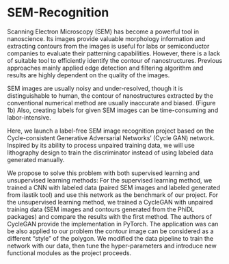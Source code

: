 # SEM-Recognition
Scanning Electron Microscopy (SEM) has become a powerful tool in nanoscience. Its images provide valuable morphology information and extracting contours from the images is useful for labs or semiconductor companies to evaluate their patterning capabilities. However, there is a lack of suitable tool to efficiently identify the contour of nanostructures. Previous approaches mainly applied edge detection and filtering algorithm and results are highly dependent on the quality of the images.

SEM images are usually noisy and under-resolved, though it is distinguishable to human, the contour of nanostructures extracted by the conventional numerical method are usually inaccurate and biased. (Figure 1b) Also, creating labels for given SEM images can be time-consuming and labor-intensive.

Here, we launch a label-free SEM image recognition project based on the Cycle-consistent Generative Adversarial Networks’ (Cycle GAN) network. Inspired by its ability to process unpaired training data, we will use lithography design to train the discriminator instead of using labeled data generated manually.

We propose to solve this problem with both supervised learning and unsupervised learning methods:
For the supervised learning method, we trained a CNN with labeled data (paired SEM images and labeled generated from ilastik tool) and use this network as the benchmark of our project. For the unsupervised learning method, we trained a CycleGAN with unpaired training data (SEM images and contours generated from the PhiDL packages) and compare the results with the first method. The authors of CycleGAN provide the implementation in PyTorch. The application was can be also applied to our problem the contour image can be considered as a different “style” of the polygon. We modified the data pipeline to train the network with our data, then tune the hyper-parameters and introduce new functional modules as the project proceeds.

